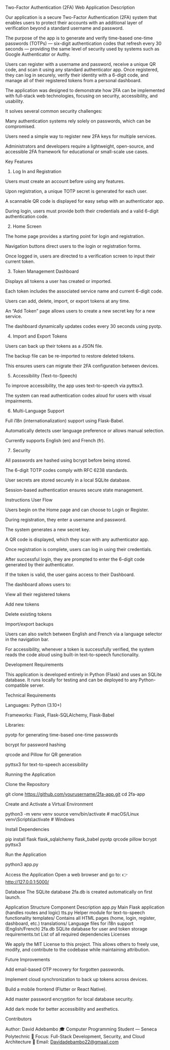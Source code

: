 Two-Factor Authentication (2FA) Web Application
Description

Our application is a secure Two-Factor Authentication (2FA) system that enables users to protect their accounts with an additional layer of verification beyond a standard username and password.

The purpose of the app is to generate and verify time-based one-time passwords (TOTPs) — six-digit authentication codes that refresh every 30 seconds — providing the same level of security used by systems such as Google Authenticator or Authy.

Users can register with a username and password, receive a unique QR code, and scan it using any standard authenticator app. Once registered, they can log in securely, verify their identity with a 6-digit code, and manage all of their registered tokens from a personal dashboard.

The application was designed to demonstrate how 2FA can be implemented with full-stack web technologies, focusing on security, accessibility, and usability.

It solves several common security challenges:

Many authentication systems rely solely on passwords, which can be compromised.

Users need a simple way to register new 2FA keys for multiple services.

Administrators and developers require a lightweight, open-source, and accessible 2FA framework for educational or small-scale use cases.

Key Features
1. Log In and Registration

Users must create an account before using any features.

Upon registration, a unique TOTP secret is generated for each user.

A scannable QR code is displayed for easy setup with an authenticator app.

During login, users must provide both their credentials and a valid 6-digit authentication code.

2. Home Screen

The home page provides a starting point for login and registration.

Navigation buttons direct users to the login or registration forms.

Once logged in, users are directed to a verification screen to input their current token.

3. Token Management Dashboard

Displays all tokens a user has created or imported.

Each token includes the associated service name and current 6-digit code.

Users can add, delete, import, or export tokens at any time.

An “Add Token” page allows users to create a new secret key for a new service.

The dashboard dynamically updates codes every 30 seconds using pyotp.

4. Import and Export Tokens

Users can back up their tokens as a JSON file.

The backup file can be re-imported to restore deleted tokens.

This ensures users can migrate their 2FA configuration between devices.

5. Accessibility (Text-to-Speech)

To improve accessibility, the app uses text-to-speech via pyttsx3.

The system can read authentication codes aloud for users with visual impairments.

6. Multi-Language Support

Full i18n (internationalization) support using Flask-Babel.

Automatically detects user language preference or allows manual selection.

Currently supports English (en) and French (fr).

7. Security

All passwords are hashed using bcrypt before being stored.

The 6-digit TOTP codes comply with RFC 6238 standards.

User secrets are stored securely in a local SQLite database.

Session-based authentication ensures secure state management.

Instructions
User Flow

Users begin on the Home page and can choose to Login or Register.

During registration, they enter a username and password.

The system generates a new secret key.

A QR code is displayed, which they scan with any authenticator app.

Once registration is complete, users can log in using their credentials.

After successful login, they are prompted to enter the 6-digit code generated by their authenticator.

If the token is valid, the user gains access to their Dashboard.

The dashboard allows users to:

View all their registered tokens

Add new tokens

Delete existing tokens

Import/export backups

Users can also switch between English and French via a language selector in the navigation bar.

For accessibility, whenever a token is successfully verified, the system reads the code aloud using built-in text-to-speech functionality.

Development Requirements

This application is developed entirely in Python (Flask) and uses an SQLite database.
It runs locally for testing and can be deployed to any Python-compatible server.

Technical Requirements

Languages: Python (3.10+)

Frameworks: Flask, Flask-SQLAlchemy, Flask-Babel

Libraries:

pyotp for generating time-based one-time passwords

bcrypt for password hashing

qrcode and Pillow for QR generation

pyttsx3 for text-to-speech accessibility

Running the Application

Clone the Repository

git clone https://github.com/yourusername/2fa-app.git
cd 2fa-app


Create and Activate a Virtual Environment

python3 -m venv venv
source venv/bin/activate       # macOS/Linux
venv\Scripts\activate          # Windows


Install Dependencies

pip install flask flask_sqlalchemy flask_babel pyotp qrcode pillow bcrypt pyttsx3


Run the Application

python3 app.py


Access the Application
Open a web browser and go to:
👉 http://127.0.0.1:5000/

Database
The SQLite database 2fa.db is created automatically on first launch.

Application Structure
Component	Description
app.py	Main Flask application (handles routes and logic)
tts.py	Helper module for text-to-speech functionality
templates/	Contains all HTML pages (home, login, register, dashboard, etc.)
translations/	Language files for i18n support (English/French)
2fa.db	SQLite database for user and token storage
requirements.txt	List of all required dependencies
Licenses

We apply the MIT License to this project.
This allows others to freely use, modify, and contribute to the codebase while maintaining attribution.

Future Improvements

Add email-based OTP recovery for forgotten passwords.

Implement cloud synchronization to back up tokens across devices.

Build a mobile frontend (Flutter or React Native).

Add master password encryption for local database security.

Add dark mode for better accessibility and aesthetics.

Contributors

Author: David Adebambo
🎓 Computer Programming Student — Seneca Polytechnic
💼 Focus: Full-Stack Development, Security, and Cloud Architecture
📧 Email: Davidadebambo22@gmaail.com
